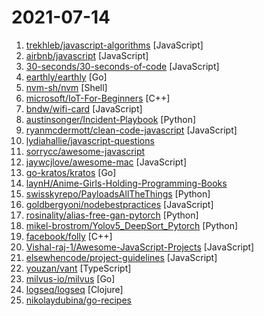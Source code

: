 # 2021-07-14

1. [trekhleb/javascript-algorithms](https://github.com/trekhleb/javascript-algorithms "📝 Algorithms and data structures implemented in JavaScript with explanations and links to further readings") [JavaScript]
2. [airbnb/javascript](https://github.com/airbnb/javascript "JavaScript Style Guide") [JavaScript]
3. [30-seconds/30-seconds-of-code](https://github.com/30-seconds/30-seconds-of-code "Short JavaScript code snippets for all your development needs") [JavaScript]
4. [earthly/earthly](https://github.com/earthly/earthly "Build automation for the container era") [Go]
5. [nvm-sh/nvm](https://github.com/nvm-sh/nvm "Node Version Manager - POSIX-compliant bash script to manage multiple active node.js versions") [Shell]
6. [microsoft/IoT-For-Beginners](https://github.com/microsoft/IoT-For-Beginners "12 Weeks, 24 Lessons, IoT for All!") [C++]
7. [bndw/wifi-card](https://github.com/bndw/wifi-card "📶 Print a QR code for connecting to your WiFi") [JavaScript]
8. [austinsonger/Incident-Playbook](https://github.com/austinsonger/Incident-Playbook "GOAL: Incident Response Playbooks Mapped to MITRE Attack Tactics and Techniques. [Contributors Friendly]") [Python]
9. [ryanmcdermott/clean-code-javascript](https://github.com/ryanmcdermott/clean-code-javascript "🛁 Clean Code concepts adapted for JavaScript") [JavaScript]
10. [lydiahallie/javascript-questions](https://github.com/lydiahallie/javascript-questions "A long list of (advanced) JavaScript questions, and their explanations ✨") 
11. [sorrycc/awesome-javascript](https://github.com/sorrycc/awesome-javascript "🐢 A collection of awesome browser-side JavaScript libraries, resources and shiny things.") 
12. [jaywcjlove/awesome-mac](https://github.com/jaywcjlove/awesome-mac " Now we have become very big, Different from the original idea. Collect premium software in various categories.") [JavaScript]
13. [go-kratos/kratos](https://github.com/go-kratos/kratos "A Go framework for microservices.") [Go]
14. [laynH/Anime-Girls-Holding-Programming-Books](https://github.com/laynH/Anime-Girls-Holding-Programming-Books "Anime Girls Holding Programming Books") 
15. [swisskyrepo/PayloadsAllTheThings](https://github.com/swisskyrepo/PayloadsAllTheThings "A list of useful payloads and bypass for Web Application Security and Pentest/CTF") [Python]
16. [goldbergyoni/nodebestpractices](https://github.com/goldbergyoni/nodebestpractices "✅ The Node.js best practices list (June 2021)") [JavaScript]
17. [rosinality/alias-free-gan-pytorch](https://github.com/rosinality/alias-free-gan-pytorch "Unofficial implementation of Alias-Free Generative Adversarial Networks. (https://arxiv.org/abs/2106.12423) in PyTorch") [Python]
18. [mikel-brostrom/Yolov5_DeepSort_Pytorch](https://github.com/mikel-brostrom/Yolov5_DeepSort_Pytorch "Real-time multi-object tracker using YOLO v5 and deep sort") [Python]
19. [facebook/folly](https://github.com/facebook/folly "An open-source C++ library developed and used at Facebook.") [C++]
20. [Vishal-raj-1/Awesome-JavaScript-Projects](https://github.com/Vishal-raj-1/Awesome-JavaScript-Projects "This Repository contain awesome vanilla JavaScript projects.") [JavaScript]
21. [elsewhencode/project-guidelines](https://github.com/elsewhencode/project-guidelines "A set of best practices for JavaScript projects") [JavaScript]
22. [youzan/vant](https://github.com/youzan/vant "Lightweight Mobile UI Components built on Vue") [TypeScript]
23. [milvus-io/milvus](https://github.com/milvus-io/milvus "An open source vector database powered by Faiss, NMSLIB and Annoy") [Go]
24. [logseq/logseq](https://github.com/logseq/logseq "A privacy-first, open-source(frontend now, backend later) platform for knowledge management and collaboration. Desktop app download link: https://github.com/logseq/logseq/releases, roadmap: https://trello.com/b/8txSM12G/roadmap") [Clojure]
25. [nikolaydubina/go-recipes](https://github.com/nikolaydubina/go-recipes "Handy commands to run in Go projects") 
